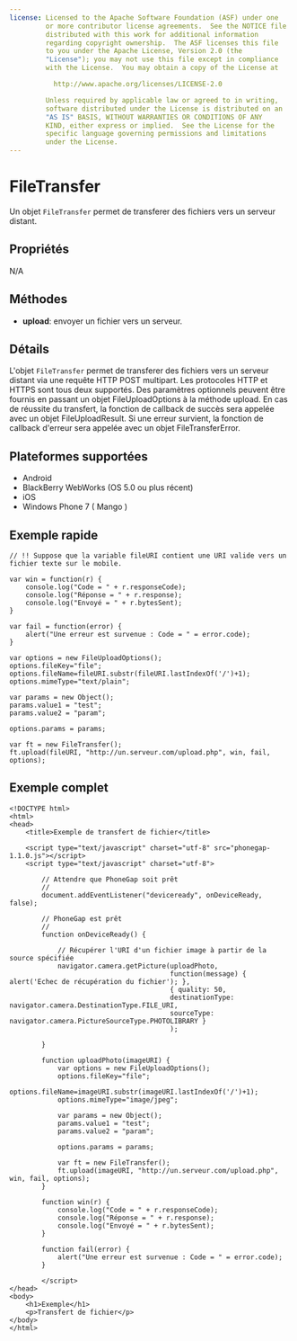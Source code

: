 ```yaml
---
license: Licensed to the Apache Software Foundation (ASF) under one
         or more contributor license agreements.  See the NOTICE file
         distributed with this work for additional information
         regarding copyright ownership.  The ASF licenses this file
         to you under the Apache License, Version 2.0 (the
         "License"); you may not use this file except in compliance
         with the License.  You may obtain a copy of the License at

           http://www.apache.org/licenses/LICENSE-2.0

         Unless required by applicable law or agreed to in writing,
         software distributed under the License is distributed on an
         "AS IS" BASIS, WITHOUT WARRANTIES OR CONDITIONS OF ANY
         KIND, either express or implied.  See the License for the
         specific language governing permissions and limitations
         under the License.
---
```


FileTransfer
============

Un objet `FileTransfer` permet de transferer des fichiers vers un serveur distant.

Propriétés
----------

N/A

Méthodes
--------

- __upload__: envoyer un fichier vers un serveur. 

Détails
-------

L'objet `FileTransfer` permet de transferer des fichiers vers un serveur distant via une requête HTTP POST multipart.  Les protocoles HTTP et HTTPS sont tous deux supportés.  Des paramètres optionnels peuvent être fournis en passant un objet FileUploadOptions à la méthode upload.  En cas de réussite du transfert, la fonction de callback de succès sera appelée avec un objet FileUploadResult.  Si une erreur survient, la fonction de callback d'erreur sera appelée avec un objet FileTransferError.

Plateformes supportées
----------------------

- Android
- BlackBerry WebWorks (OS 5.0 ou plus récent)
- iOS
- Windows Phone 7 ( Mango )

Exemple rapide
--------------
	
	// !! Suppose que la variable fileURI contient une URI valide vers un fichier texte sur le mobile.
	
  	var win = function(r) {
        console.log("Code = " + r.responseCode);
        console.log("Réponse = " + r.response);
        console.log("Envoyé = " + r.bytesSent);
	}
	
    var fail = function(error) {
        alert("Une erreur est survenue : Code = " = error.code);
    }
	
	var options = new FileUploadOptions();
	options.fileKey="file";
	options.fileName=fileURI.substr(fileURI.lastIndexOf('/')+1);
	options.mimeType="text/plain";

    var params = new Object();
	params.value1 = "test";
	params.value2 = "param";
		
	options.params = params;
	
	var ft = new FileTransfer();
    ft.upload(fileURI, "http://un.serveur.com/upload.php", win, fail, options);
    
Exemple complet
---------------

    <!DOCTYPE html>
    <html>
    <head>
        <title>Exemple de transfert de fichier</title>
    
        <script type="text/javascript" charset="utf-8" src="phonegap-1.1.0.js"></script>
        <script type="text/javascript" charset="utf-8">
            
            // Attendre que PhoneGap soit prêt
            //
            document.addEventListener("deviceready", onDeviceReady, false);
            
            // PhoneGap est prêt
            //
            function onDeviceReady() {
                
                // Récupérer l'URI d'un fichier image à partir de la source spécifiée
                navigator.camera.getPicture(uploadPhoto,
                                            function(message) { alert('Echec de récupération du fichier'); },
                                            { quality: 50, 
                                            destinationType: navigator.camera.DestinationType.FILE_URI,
                                            sourceType: navigator.camera.PictureSourceType.PHOTOLIBRARY }
                                            );
                
            }
            
            function uploadPhoto(imageURI) {
                var options = new FileUploadOptions();
                options.fileKey="file";
                options.fileName=imageURI.substr(imageURI.lastIndexOf('/')+1);
                options.mimeType="image/jpeg";
                
                var params = new Object();
                params.value1 = "test";
                params.value2 = "param";
                
                options.params = params;
                
                var ft = new FileTransfer();
                ft.upload(imageURI, "http://un.serveur.com/upload.php", win, fail, options);
            }
            
            function win(r) {
                console.log("Code = " + r.responseCode);
                console.log("Réponse = " + r.response);
                console.log("Envoyé = " + r.bytesSent);
            }
            
            function fail(error) {
                alert("Une erreur est survenue : Code = " = error.code);
            }
            
            </script>
    </head>
    <body>
        <h1>Exemple</h1>
        <p>Transfert de fichier</p>
    </body>
    </html>

